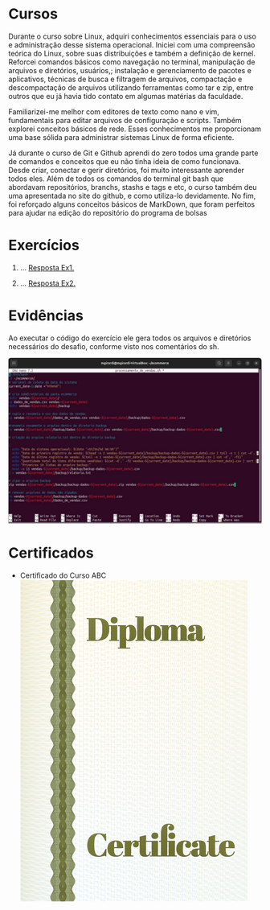 # Cursos
Durante o curso sobre Linux, adquiri conhecimentos essenciais para o uso e administração desse sistema operacional. Iniciei com uma compreensão teórica do Linux, sobre suas distribuições e também a definição de kernel. Reforcei comandos básicos como navegação no terminal, manipulação de arquivos e diretórios, usuários,; instalação e gerenciamento de pacotes e aplicativos, técnicas de busca e filtragem de arquivos, compactação e descompactação de arquivos utilizando ferramentas como tar e zip, entre outros que eu já havia tido contato em algumas matérias da faculdade.

Familiarizei-me melhor com editores de texto como nano e vim, fundamentais para editar arquivos de configuração e scripts. Também explorei conceitos básicos de rede.  Esses conhecimentos me proporcionam uma base sólida para administrar sistemas Linux de forma eficiente.

Já durante o curso de Git e Github aprendi do zero todos uma grande parte de comandos e conceitos que eu não tinha ideia de como funcionava. Desde criar, conectar e gerir diretórios, foi muito interessante aprender todos eles. Além de todos os comandos do terminal git bash que abordavam repositórios, branchs, stashs e tags e etc, o curso também deu uma apresentada no site do github, e como utiliza-lo devidamente. No fim, foi reforçado alguns conceitos básicos de MarkDown, que foram perfeitos para ajudar na edição do repositório do programa de bolsas

# Exercícios


1. ...
[Resposta Ex1.](exercicios/ex1.txt)


2. ...
[Resposta Ex2.](exercicios/ex2.txt)




# Evidências


Ao executar o código do exercício ele gera todos os arquivos e diretórios necessários do desafio, conforme visto nos comentários do sh. 


![Evidencia 1](evidencias/NanoProcessamento_de_vendas.sh.jpeg)


# Certificados


- Certificado do Curso ABC
![Curso ABC](certificados/sample.png)


